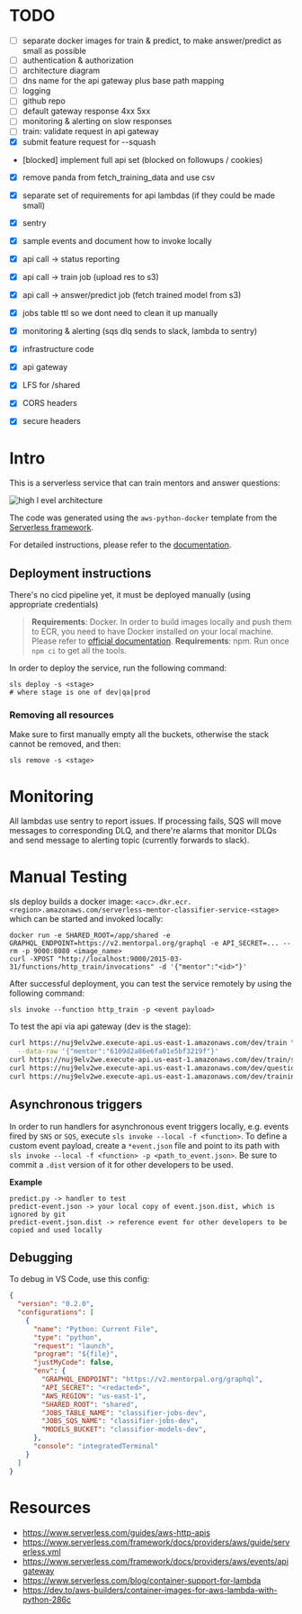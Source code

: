 # TODO

- [ ] separate docker images for train & predict, to make answer/predict as small as possible
- [ ] authentication & authorization
- [ ] architecture diagram
- [ ] dns name for the api gateway plus base path mapping
- [ ] logging
- [ ] github repo
- [ ] default gateway response 4xx 5xx
- [ ] monitoring & alerting on slow responses
- [ ] train: validate request in api gateway
- [x] submit feature request for --squash
- [blocked] implement full api set (blocked on followups / cookies)
- [x] remove panda from fetch_training_data and use csv
- [x] separate set of requirements for api lambdas (if they could be made small)
- [x] sentry
- [x] sample events and document how to invoke locally
- [x] api call -> status reporting
- [x] api call -> train job (upload res to s3)
- [x] api call -> answer/predict job (fetch trained model from s3)
- [x] jobs table ttl so we dont need to clean it up manually
- [x] monitoring & alerting (sqs dlq sends to slack, lambda to sentry)
- [x] infrastructure code
- [x] api gateway
- [x] LFS for /shared
- [x] CORS headers
- [x] secure headers


# Intro

This is a serverless service that can train mentors and answer questions:

![high l evel architecture](./classifier-service.drawio.png)

The code was generated using the `aws-python-docker` template from the [Serverless framework](https://www.serverless.com/).

For detailed instructions, please refer to the [documentation](https://www.serverless.com/framework/docs/providers/aws/).

## Deployment instructions

There's no cicd pipeline yet, it must be deployed manually (using appropriate credentials)

> **Requirements**: Docker. In order to build images locally and push them to ECR, you need to have Docker installed on your local machine. Please refer to [official documentation](https://docs.docker.com/get-docker/).
> **Requirements**: npm. Run once `npm ci` to get all the tools.

In order to deploy the service, run the following command:

```
sls deploy -s <stage>
# where stage is one of dev|qa|prod
```

### Removing all resources

Make sure to first manually empty all the buckets, otherwise the stack cannot be removed, and then:
```
sls remove -s <stage>
```

# Monitoring

All lambdas use sentry to report issues. If processing fails, SQS will move messages to corresponding DLQ,
and there're alarms that monitor DLQs and send message to alerting topic (currently forwards to slack).


# Manual Testing

sls deploy builds a docker image: `<acc>.dkr.ecr.<region>.amazonaws.com/serverless-mentor-classifier-service-<stage>` which can be started and invoked locally:
```
docker run -e SHARED_ROOT=/app/shared -e GRAPHQL_ENDPOINT=https://v2.mentorpal.org/graphql -e API_SECRET=... --rm -p 9000:8080 <image_name>
curl -XPOST "http://localhost:9000/2015-03-31/functions/http_train/invocations" -d '{"mentor":"<id>"}'
```


After successful deployment, you can test the service remotely by using the following command:

```
sls invoke --function http_train -p <event payload>
```

To test the api via api gateway (dev is the stage):

```bash
curl https://nuj9elv2we.execute-api.us-east-1.amazonaws.com/dev/train \
  --data-raw '{"mentor":"6109d2a86e6fa01e5bf3219f"}'
curl https://nuj9elv2we.execute-api.us-east-1.amazonaws.com/dev/train/status/5e09da8f-d8cc-4d19-80d8-d94b28741a58
curl https://nuj9elv2we.execute-api.us-east-1.amazonaws.com/dev/questions?mentor=6109d2a86e6fa01e5bf3219f&query=what+do+you+think+about+serverless
curl https://nuj9elv2we.execute-api.us-east-1.amazonaws.com/dev/trainingdata/6109d2a86e6fa01e5bf3219f
```

## Asynchronous triggers

In order to run handlers for asynchronous event triggers locally, e.g. events fired by `SNS` or `SQS`, execute `sls invoke --local -f <function>`. To define a custom event payload, create a `*event.json` file and point to its path with `sls invoke --local -f <function> -p <path_to_event.json>`. Be sure to commit a `.dist` version of it for other developers to be used.

**Example**

```
predict.py -> handler to test
predict-event.json -> your local copy of event.json.dist, which is ignored by git
predict-event.json.dist -> reference event for other developers to be copied and used locally
```

## Debugging

To debug in VS Code, use this config:

```json
{
  "version": "0.2.0",
  "configurations": [
    {
      "name": "Python: Current File",
      "type": "python",
      "request": "launch",
      "program": "${file}",
      "justMyCode": false,
      "env": {
        "GRAPHQL_ENDPOINT": "https://v2.mentorpal.org/graphql",
        "API_SECRET": "<redacted>",
        "AWS_REGION": "us-east-1",
        "SHARED_ROOT": "shared",
        "JOBS_TABLE_NAME": "classifier-jobs-dev",
        "JOBS_SQS_NAME": "classifier-jobs-dev",
        "MODELS_BUCKET": "classifier-models-dev",
      },
      "console": "integratedTerminal"
    }
  ]
}
```


# Resources

 - https://www.serverless.com/guides/aws-http-apis
 - https://www.serverless.com/framework/docs/providers/aws/guide/serverless.yml
 - https://www.serverless.com/framework/docs/providers/aws/events/apigateway
 - https://www.serverless.com/blog/container-support-for-lambda
 - https://dev.to/aws-builders/container-images-for-aws-lambda-with-python-286c
